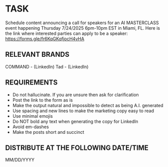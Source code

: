 # TASK

Schedule content announcing a call for speakers for an AI MASTERCLASS event happening Thursday 7/24/2025 6pm-10pm EST in Miami, FL. Here is the link where interested parties can apply to be a speaker: https://forms.gle/fr6KqGKqfjocH4vHA

## RELEVANT BRANDS

COMMAND - (LinkedIn)
Tad - (LinkedIn)

## REQUIREMENTS

- Do not hallucinate. If you are unsure then ask for clarification
- Post the link to the form as is
- Make the output natural and impossible to detect as being A.I. generated
- Use spacing and new lines to make the marketing copy easy to read
- Use minimal emojis
- Do NOT bold any text when generating the copy for LinkedIn
- Avoid em-dashes
- Make the posts short and succinct

## DISTRIBUTE AT THE FOLLOWING DATE/TIME

MM/DD/YYYY